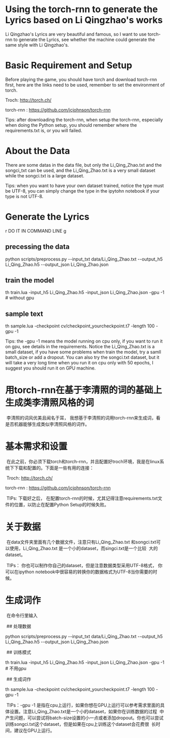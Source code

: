 # Using the torch-rnn to generate the Lyrics based on Li Qingzhao's works
  Li Qingzhao's Lyrics are very beautiful and famous, so I want to use torch-rnn to generate the Lyrics, see whether the machine could
  generate the same style with Li Qingzhao's.
# Basic Requirement and Setup
  Before playing the game, you should have torch and download torch-rnn first, here are the links need to be used, remember to set the 
  environment of torch.
  
  Troch: http://torch.ch/
  
  torch-rnn : https://github.com/jcjohnson/torch-rnn
  
  Tips: after downloading the torch-rnn, when setup the torch-rnn, especially when doing the Python setup, you should remember where the     requirements.txt is, or you will failed.
# About the Data
  There are some datas in the data file, but only the Li_Qing_Zhao.txt and the songci_txt can be used, and the Li_Qing_Zhao.txt is a very 
  small dataset while the songci.txt is a large dataset.
  
  Tips: when you want to have your own dataset trained, notice the type must be UTF-8, you can simply change the type in the ipytohn 
  notebook if your type is not UTF-8.
# Generate the Lyrics

r  DO IT IN COMMAND LINE
g  
  ## precessing the data
  
  python scripts/preprocess.py --input_txt data/Li_Qing_Zhao.txt --output_h5 Li_Qing_Zhao.h5 --output_json Li_Qing_Zhao.json
  
  ## train the model
  
  th train.lua -input_h5 Li_Qing_Zhao.h5 -input_json Li_Qing_Zhao.json -gpu -1  # without gpu
  
  ## sample text
  
  th sample.lua -checkpoint cv/checkpoint_yourcheckpoint.t7 -length 100 -gpu -1
  
  Tips: the -gpu -1 means the model running on cpu only, if you want to run it on gpu, see details in the requirements. Notice
  the Li_Qing_Zhao.txt is a small dataset, if you have some problems when train the model, try a samll batch_size or add a 
  dropout. You can also try the songci.txt dataset, but it will take a very long time when you run it on cpu only with 50 epochs, 
  I suggest you should run it on GPU machine.
  
# 用torch-rnn在基于李清照的词的基础上生成类李清照风格的词
  李清照的词风优美且闻名于耳， 我想基于李清照的词用torch-rnn来生成词，看是否机器能够生成类似李清照风格的词作。
# 基本需求和设置
  在此之前，你必须下载torch和torch-rnn，并且配置好troch环境，我是在linux系统下下载和配置的。下面是一些有用的连接：
  
  Troch: http://torch.ch/
  
  torch-rnn : https://github.com/jcjohnson/torch-rnn
  
  TIPs: 下载好之后， 在配置torch-rnn的时候，尤其记得注意requirements.txt文件的位置，以防止在配置Python Setup的时候失败。
# 关于数据
  在data文件夹里面有几个数据文件，注意只有Li_Qing_Zhao.txt 和songci.txt可以使用，Li_Qing_Zhao.txt 是一个小的dataset，而singci.txt是一个比较
  大的dataset。
  
  TIPs： 你也可以制作你自己的dataset，但是注意数据类型采用UTF-8格式， 你可以在ipython notebook中很容易的转换你的数据格式为UTF-8当你需要的时候。
# 生成词作
  在命令行里输入
  
  ## 处理数据
  
  python scripts/preprocess.py --input_txt data/Li_Qing_Zhao.txt --output_h5 Li_Qing_Zhao.h5 --output_json Li_Qing_Zhao.json
  
  ## 训练模式
  
  th train.lua -input_h5 Li_Qing_Zhao.h5 -input_json Li_Qing_Zhao.json -gpu -1  # 不用gpu
  
  ## 生成词作
  
  th sample.lua -checkpoint cv/checkpoint_yourcheckpoint.t7 -length 100 -gpu -1
  
  TIPs：-gpu -1 是指在cpu上运行，如果你想在GPU上运行可以参考需求里面的具体设置。注意Li_Qing_Zhao.txt是一个小的dataset，如果你在训练数据的过程
  中产生问题，可以尝试将batch-size设置的小一点或者添加dropout。你也可以尝试训练songci.txt这个dataset，但是如果在cpu上训练这个dataset会花费很
  长时间，建议在GPU上运行。
